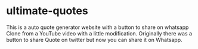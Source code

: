 # ultimate-quotes
This is a auto quote generator website with a button to share on whatsapp
Clone from a YouTube video with a little modification.
Originally there was a button to share Quote on twitter but now you can share it on Whatsapp.
